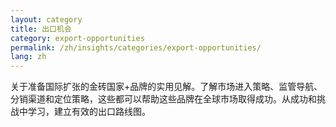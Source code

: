 ```yaml
---
layout: category
title: 出口机会
category: export-opportunities
permalink: /zh/insights/categories/export-opportunities/
lang: zh
---
```


关于准备国际扩张的金砖国家+品牌的实用见解。了解市场进入策略、监管导航、分销渠道和定位策略，这些都可以帮助这些品牌在全球市场取得成功。从成功和挑战中学习，建立有效的出口路线图。